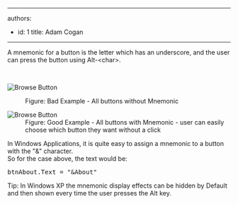 

---
authors:
  - id: 1
    title: Adam Cogan
---




<span class='intro'> <p>A mnemonic for a button is the letter which has an underscore, and the user can press the button using Alt-&lt;char&gt;.</p> </span>

​<dl class="badImage"><dt><img alt="Browse Button" src="http&#58;//www.ssw.com.au/ssw/Standards/Rules/Images/BadMem.gif" /></dt>
<dd>Figure&#58; Bad Example - All buttons without Mnemonic</dd></dl>
<dl class="goodImage"><dt><img alt="Browse Button" src="http&#58;//www.ssw.com.au/ssw/Standards/Rules/Images/GoodMem.gif" /></dt>
<dd>Figure&#58; Good Example - All buttons with Mnemonic - user can easily choose which button they want without a click</dd></dl>
<div>In Windows Applications, it is quite easy to assign a mnemonic to a button with the &quot;&amp;&quot; character.</div>
<div>So for the case above, the text would be&#58;</div>
<dl class="code"><dt><pre>btnAbout.Text = &quot;&amp;About&quot;</pre></dt></dl>
<div>Tip&#58; In Windows XP the mnemonic display effects can be hidden by Default and then shown every time the user presses the Alt key.</div>



